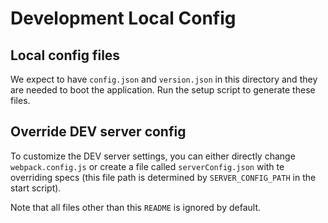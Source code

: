# Development Local Config

## Local config files

We expect to have `config.json` and `version.json` in this directory and they are needed to boot the application. Run the setup script to generate these files.

## Override DEV server config

To customize the DEV server settings, you can either directly change `webpack.config.js` or create a file called `serverConfig.json` with te overriding specs (this file path is determined by `SERVER_CONFIG_PATH` in the start script).

Note that all files other than this `README` is ignored by default.
